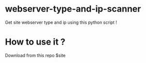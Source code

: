 webserver-type-and-ip-scanner
=============================

Get site webserver type and ip using this python script !

How to use it ?
===============

Download from this repo
$site 

